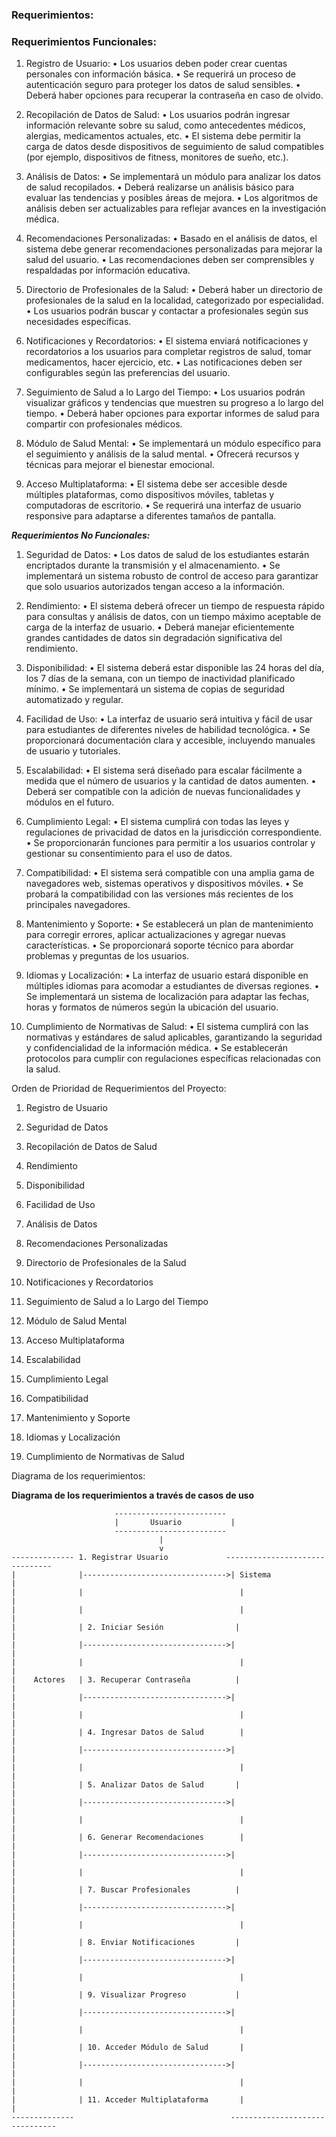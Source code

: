 ### Requerimientos:

### Requerimientos Funcionales:

1.	Registro de Usuario:
•	Los usuarios deben poder crear cuentas personales con información básica.
•	Se requerirá un proceso de autenticación seguro para proteger los datos de salud sensibles.
•	Deberá haber opciones para recuperar la contraseña en caso de olvido.

2.	Recopilación de Datos de Salud:
•	Los usuarios podrán ingresar información relevante sobre su salud, como antecedentes médicos, alergias, medicamentos actuales, etc.
•	El sistema debe permitir la carga de datos desde dispositivos de seguimiento de salud compatibles (por ejemplo, dispositivos de fitness, monitores de sueño, etc.).

3.	Análisis de Datos:
•	Se implementará un módulo para analizar los datos de salud recopilados.
•	Deberá realizarse un análisis básico para evaluar las tendencias y posibles áreas de mejora.
•	Los algoritmos de análisis deben ser actualizables para reflejar avances en la investigación médica.

4.	Recomendaciones Personalizadas:
•	Basado en el análisis de datos, el sistema debe generar recomendaciones personalizadas para mejorar la salud del usuario.
•	Las recomendaciones deben ser comprensibles y respaldadas por información educativa.

5.	Directorio de Profesionales de la Salud:
•	Deberá haber un directorio de profesionales de la salud en la localidad, categorizado por especialidad.
•	Los usuarios podrán buscar y contactar a profesionales según sus necesidades específicas.

6.	Notificaciones y Recordatorios:
•	El sistema enviará notificaciones y recordatorios a los usuarios para completar registros de salud, tomar medicamentos, hacer ejercicio, etc.
•	Las notificaciones deben ser configurables según las preferencias del usuario.

7.	Seguimiento de Salud a lo Largo del Tiempo:
•	Los usuarios podrán visualizar gráficos y tendencias que muestren su progreso a lo largo del tiempo.
•	Deberá haber opciones para exportar informes de salud para compartir con profesionales médicos.

8.	Módulo de Salud Mental:
•	Se implementará un módulo específico para el seguimiento y análisis de la salud mental.
•	Ofrecerá recursos y técnicas para mejorar el bienestar emocional.

9.	Acceso Multiplataforma:
•	El sistema debe ser accesible desde múltiples plataformas, como dispositivos móviles, tabletas y computadoras de escritorio.
•	Se requerirá una interfaz de usuario responsive para adaptarse a diferentes tamaños de pantalla.


***Requerimientos No Funcionales:***

1.	Seguridad de Datos:
•	Los datos de salud de los estudiantes estarán encriptados durante la transmisión y el almacenamiento.
•	Se implementará un sistema robusto de control de acceso para garantizar que solo usuarios autorizados tengan acceso a la información.

2.	Rendimiento:
•	El sistema deberá ofrecer un tiempo de respuesta rápido para consultas y análisis de datos, con un tiempo máximo aceptable de carga de la interfaz de usuario.
•	Deberá manejar eficientemente grandes cantidades de datos sin degradación significativa del rendimiento.

3.	Disponibilidad:
•	El sistema deberá estar disponible las 24 horas del día, los 7 días de la semana, con un tiempo de inactividad planificado mínimo.
•	Se implementará un sistema de copias de seguridad automatizado y regular.

4.	Facilidad de Uso:
•	La interfaz de usuario será intuitiva y fácil de usar para estudiantes de diferentes niveles de habilidad tecnológica.
•	Se proporcionará documentación clara y accesible, incluyendo manuales de usuario y tutoriales.

5.	Escalabilidad:
•	El sistema será diseñado para escalar fácilmente a medida que el número de usuarios y la cantidad de datos aumenten.
•	Deberá ser compatible con la adición de nuevas funcionalidades y módulos en el futuro.

6.	Cumplimiento Legal:
•	El sistema cumplirá con todas las leyes y regulaciones de privacidad de datos en la jurisdicción correspondiente.
•	Se proporcionarán funciones para permitir a los usuarios controlar y gestionar su consentimiento para el uso de datos.

7.	Compatibilidad:
•	El sistema será compatible con una amplia gama de navegadores web, sistemas operativos y dispositivos móviles.
•	Se probará la compatibilidad con las versiones más recientes de los principales navegadores.

8.	Mantenimiento y Soporte:
•	Se establecerá un plan de mantenimiento para corregir errores, aplicar actualizaciones y agregar nuevas características.
•	Se proporcionará soporte técnico para abordar problemas y preguntas de los usuarios.

9.	Idiomas y Localización:
•	La interfaz de usuario estará disponible en múltiples idiomas para acomodar a estudiantes de diversas regiones.
•	Se implementará un sistema de localización para adaptar las fechas, horas y formatos de números según la ubicación del usuario.

10.	Cumplimiento de Normativas de Salud:
•	El sistema cumplirá con las normativas y estándares de salud aplicables, garantizando la seguridad y confidencialidad de la información médica.
•	Se establecerán protocolos para cumplir con regulaciones específicas relacionadas con la salud.


Orden de Prioridad de Requerimientos del Proyecto:

1.	Registro de Usuario

2.	Seguridad de Datos

3.	Recopilación de Datos de Salud

4.	Rendimiento

5.	Disponibilidad

6.	Facilidad de Uso

7.	Análisis de Datos

8.	Recomendaciones Personalizadas

9.	Directorio de Profesionales de la Salud

10.	Notificaciones y Recordatorios

11.	Seguimiento de Salud a lo Largo del Tiempo

12.	Módulo de Salud Mental

13.	Acceso Multiplataforma

14.	Escalabilidad

15.	Cumplimiento Legal

16.	Compatibilidad

17.	Mantenimiento y Soporte

18.	Idiomas y Localización

19.	Cumplimiento de Normativas de Salud

Diagrama de los requerimientos: 



**Diagrama de los requerimientos a través de casos de uso**




```plaintext
                       -------------------------
                       |       Usuario           |
                       -------------------------
                                 |
                                 v
-------------- 1. Registrar Usuario             -------------------------------
|              |-------------------------------->| Sistema                       |
|              |                                   |                               |
|              |                                   |                               |
|              | 2. Iniciar Sesión                |                               |
|              |-------------------------------->|                               |
|              |                                   |                               |
|    Actores   | 3. Recuperar Contraseña          |                               |
|              |-------------------------------->|                               |
|              |                                   |                               |
|              | 4. Ingresar Datos de Salud        |                               |
|              |-------------------------------->|                               |
|              |                                   |                               |
|              | 5. Analizar Datos de Salud       |                               |
|              |-------------------------------->|                               |
|              |                                   |                               |
|              | 6. Generar Recomendaciones        |                               |
|              |-------------------------------->|                               |
|              |                                   |                               |
|              | 7. Buscar Profesionales          |                               |
|              |-------------------------------->|                               |
|              |                                   |                               |
|              | 8. Enviar Notificaciones         |                               |
|              |-------------------------------->|                               |
|              |                                   |                               |
|              | 9. Visualizar Progreso           |                               |
|              |-------------------------------->|                               |
|              |                                   |                               |
|              | 10. Acceder Módulo de Salud       |                               |
|              |-------------------------------->|                               |
|              |                                   |                               |
|              | 11. Acceder Multiplataforma       |                               |
--------------                                   -------------------------------
```

